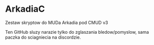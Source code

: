 # ArkadiaC

Zestaw skryptow do MUDa Arkadia pod CMUD v3

Ten GitHub sluzy narazie tylko do zglaszania bledow/pomyslow, sama paczka do sciagniecia na discordzie.
